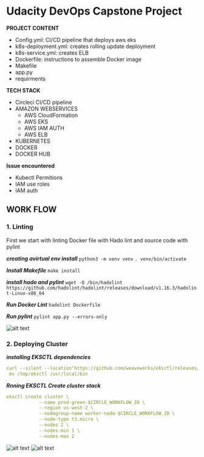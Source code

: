 # **Udacity DevOps Capstone Project**
**PROJECT CONTENT**
- Config.yml: CI/CD pipeline that deploys aws eks
- k8s-deployment.yml: creates rolling update deployment
- k8s-service.yml: creates ELB
- Dockerfile: instructions to assemble Docker image
- Makefile
- app.py
- requirments


**TECH STACK**
- Circleci CI/CD pipeline
- AMAZON WEBSERVICES
  - AWS CloudFormation
  - AWS EKS
  - AWS IAM AUTH
  - AWS ELB
- KUBERNETES
- DOCKER
- DOCKER HUB


**Issue encountered**
- Kubectl Permitions
- IAM use roles
- IAM auth

## WORK FLOW

### **1. Linting**
First we start with linting Docker file with Hado lint and source code with pylint

***creating avirtual env install***
`python3 -m venv venv` `. venv/bin/activate`

***Install Makefile***
`make install`

***install hado and pylint***
`wget -O /bin/hadolint   https://github.com/hadolint/hadolint/releases/download/v1.16.3/hadolint-Linux-x86_64`

***Run Docker Lint***
`hadolint Dockerfile`

***Run pylint***
`pylint app.py --errors-only`

![alt text](https://github.com/Farrukhkhalid/DevOps_capstone/blob/main/screens/01%20capstone-lint.png)




### **2. Deploying Cluster**

***installing EKSCTL dependencies***
```yaml
curl --silent --location"https://github.com/weaveworks/eksctl/releases/download/v0.83.0/eksctl_Linux_amd64.tar.gz" | tar xz -C /tmp
 mv /tmp/eksctl /usr/local/bin
```

***Rnning EKSCTL Create cluster stack***
```yaml
eksctl create cluster \
            --name prod-green-$CIRCLE_WORKFLOW_ID \
            --region us-west-2 \
            --nodegroup-name worker-node-$CIRCLE_WORKFLOW_ID \
            --node-type t3.micro \
            --nodes 2 \
            --nodes-min 1 \
            --nodes-max 2
```
![alt text](https://github.com/Farrukhkhalid/DevOps_capstone/blob/main/screens/04%20capstone-cloud%20formation.png)
![alt text](https://github.com/Farrukhkhalid/DevOps_capstone/blob/main/screens/04%20capstone-cloud%20formation.png)
